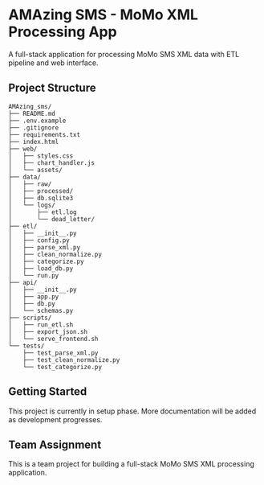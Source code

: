 # AMAzing SMS - MoMo XML Processing App

A full-stack application for processing MoMo SMS XML data with ETL pipeline and web interface.

## Project Structure

```
AMAzing_sms/
├── README.md
├── .env.example
├── .gitignore
├── requirements.txt
├── index.html
├── web/
│   ├── styles.css
│   ├── chart_handler.js
│   └── assets/
├── data/
│   ├── raw/
│   ├── processed/
│   ├── db.sqlite3
│   └── logs/
│       ├── etl.log
│       └── dead_letter/
├── etl/
│   ├── __init__.py
│   ├── config.py
│   ├── parse_xml.py
│   ├── clean_normalize.py
│   ├── categorize.py
│   ├── load_db.py
│   └── run.py
├── api/
│   ├── __init__.py
│   ├── app.py
│   ├── db.py
│   └── schemas.py
├── scripts/
│   ├── run_etl.sh
│   ├── export_json.sh
│   └── serve_frontend.sh
└── tests/
    ├── test_parse_xml.py
    ├── test_clean_normalize.py
    └── test_categorize.py
```

## Getting Started

This project is currently in setup phase. More documentation will be added as development progresses.

## Team Assignment

This is a team project for building a full-stack MoMo SMS XML processing application.
